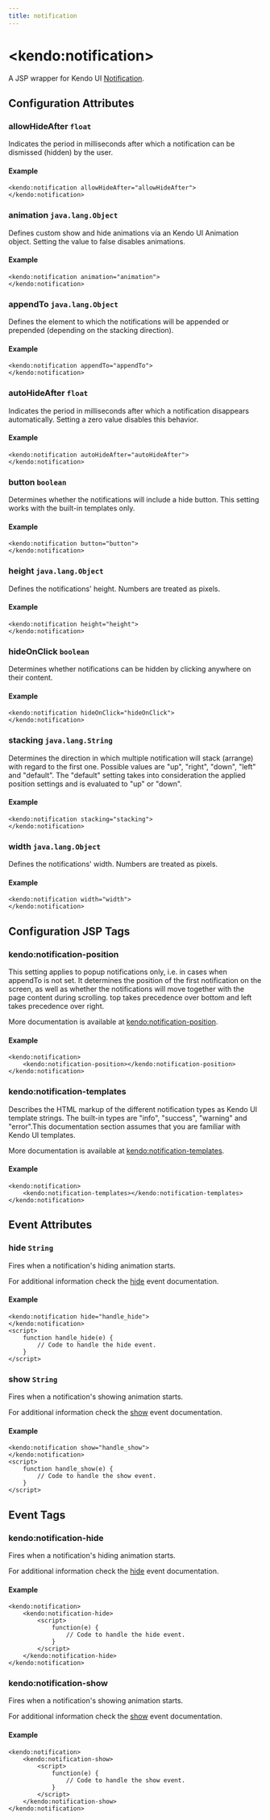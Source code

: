 ```yaml
---
title: notification
---
```


# \<kendo:notification\>
A JSP wrapper for Kendo UI [Notification](/kendo-ui/api/web/notification).

## Configuration Attributes

### allowHideAfter `float`

Indicates the period in milliseconds after which a notification can be dismissed (hidden) by the user.

#### Example
    <kendo:notification allowHideAfter="allowHideAfter">
    </kendo:notification>

### animation `java.lang.Object`

Defines custom show and hide animations via an Kendo UI Animation object. Setting the value to false disables animations.

#### Example
    <kendo:notification animation="animation">
    </kendo:notification>

### appendTo `java.lang.Object`

Defines the element to which the notifications will be appended or prepended (depending on the stacking direction).

#### Example
    <kendo:notification appendTo="appendTo">
    </kendo:notification>

### autoHideAfter `float`

Indicates the period in milliseconds after which a notification disappears automatically. Setting a zero value disables this behavior.

#### Example
    <kendo:notification autoHideAfter="autoHideAfter">
    </kendo:notification>

### button `boolean`

Determines whether the notifications will include a hide button. This setting works with the built-in templates only.

#### Example
    <kendo:notification button="button">
    </kendo:notification>

### height `java.lang.Object`

Defines the notifications' height. Numbers are treated as pixels.

#### Example
    <kendo:notification height="height">
    </kendo:notification>

### hideOnClick `boolean`

Determines whether notifications can be hidden by clicking anywhere on their content.

#### Example
    <kendo:notification hideOnClick="hideOnClick">
    </kendo:notification>

### stacking `java.lang.String`

Determines the direction in which multiple notification will stack (arrange) with regard to the first one. Possible values are "up", "right", "down", "left" and "default".
The "default" setting takes into consideration the applied position settings and is evaluated to "up" or "down".

#### Example
    <kendo:notification stacking="stacking">
    </kendo:notification>

### width `java.lang.Object`

Defines the notifications' width. Numbers are treated as pixels.

#### Example
    <kendo:notification width="width">
    </kendo:notification>


##  Configuration JSP Tags

### kendo:notification-position

This setting applies to popup notifications only, i.e. in cases when appendTo is not set.
It determines the position of the first notification on the screen, as well as whether the notifications will move together with the page content during scrolling.
top takes precedence over bottom and left takes precedence over right.

More documentation is available at [kendo:notification-position](/kendo-ui/api/wrappers/jsp/notification/position).

#### Example

    <kendo:notification>
        <kendo:notification-position></kendo:notification-position>
    </kendo:notification>

### kendo:notification-templates

Describes the HTML markup of the different notification types as Kendo UI template strings. The built-in types are "info", "success", "warning" and "error".This documentation section assumes that you are familiar with Kendo UI templates.

More documentation is available at [kendo:notification-templates](/kendo-ui/api/wrappers/jsp/notification/templates).

#### Example

    <kendo:notification>
        <kendo:notification-templates></kendo:notification-templates>
    </kendo:notification>


## Event Attributes

### hide `String`

Fires when a notification's hiding animation starts.


For additional information check the [hide](/kendo-ui/api/web/notification#events-hide) event documentation.

#### Example
    <kendo:notification hide="handle_hide">
    </kendo:notification>
    <script>
        function handle_hide(e) {
            // Code to handle the hide event.
        }
    </script>

### show `String`

Fires when a notification's showing animation starts.


For additional information check the [show](/kendo-ui/api/web/notification#events-show) event documentation.

#### Example
    <kendo:notification show="handle_show">
    </kendo:notification>
    <script>
        function handle_show(e) {
            // Code to handle the show event.
        }
    </script>

## Event Tags

### kendo:notification-hide

Fires when a notification's hiding animation starts.


For additional information check the [hide](/kendo-ui/api/web/notification#events-hide) event documentation.

#### Example
    <kendo:notification>
        <kendo:notification-hide>
            <script>
                function(e) {
                    // Code to handle the hide event.
                }
            </script>
        </kendo:notification-hide>
    </kendo:notification>

### kendo:notification-show

Fires when a notification's showing animation starts.


For additional information check the [show](/kendo-ui/api/web/notification#events-show) event documentation.

#### Example
    <kendo:notification>
        <kendo:notification-show>
            <script>
                function(e) {
                    // Code to handle the show event.
                }
            </script>
        </kendo:notification-show>
    </kendo:notification>

